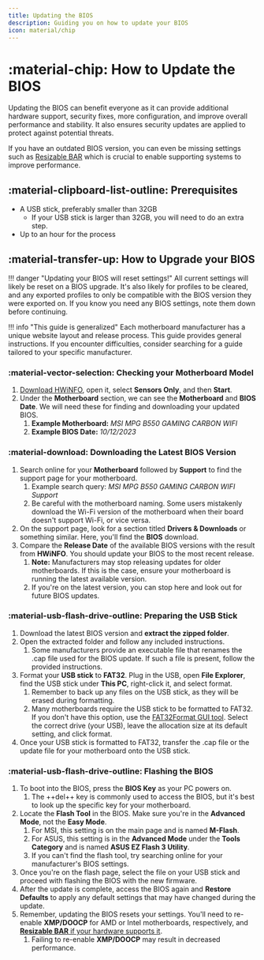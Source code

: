 ```yaml
---
title: Updating the BIOS
description: Guiding you on how to update your BIOS
icon: material/chip
---
```


# :material-chip: How to Update the BIOS

Updating the BIOS can benefit everyone as it can provide additional hardware support, security fixes, more configuration, and improve overall performance and stability. It also ensures security updates are applied to protect against potential threats.

If you have an outdated BIOS version, you can even be missing settings such as [Resizable BAR](./resizable-bar.md) which is crucial to enable supporting systems to improve performance.

## :material-clipboard-list-outline: Prerequisites

- A USB stick, preferably smaller than 32GB
    - If your USB stick is larger than 32GB, you will need to do an extra step.
- Up to an hour for the process

## :material-transfer-up: How to Upgrade your BIOS

!!! danger "Updating your BIOS will reset settings!"
    All current settings will likely be reset on a BIOS upgrade. It's also likely for profiles to be cleared, and any exported profiles to only be compatible with the BIOS version they were exported on. If you know you need any BIOS settings, note them down before continuing.

!!! info "This guide is generalized"
    Each motherboard manufacturer has a unique website layout and release process. This guide provides general instructions. If you encounter difficulties, consider searching for a guide tailored to your specific manufacturer.

### :material-vector-selection: Checking your Motherboard Model
1. [Download HWiNFO](https://www.hwinfo.com/), open it, select **Sensors Only**, and then **Start**.
1. Under the **Motherboard** section, we can see the **Motherboard** and **BIOS Date**. We will need these for finding and downloading your updated BIOS.
    1. **Example Motherboard:** *MSI MPG B550 GAMING CARBON WIFI*
    1. **Example BIOS Date:** *10/12/2023*

### :material-download: Downloading the Latest BIOS Version
1. Search online for your **Motherboard** followed by **Support** to find the support page for your motherboard.
    1. Example search query: *MSI MPG B550 GAMING CARBON WIFI Support*
    1. Be careful with the motherboard naming. Some users mistakenly download the Wi-Fi version of the motherboard when their board doesn't support Wi-Fi, or vice versa.
1. On the support page, look for a section titled **Drivers & Downloads** or something similar. Here, you'll find the **BIOS** download.
1. Compare the **Release Date** of the available BIOS versions with the result from **HWiNFO**. You should update your BIOS to the most recent release.
    1. **Note:** Manufacturers may stop releasing updates for older motherboards. If this is the case, ensure your motherboard is running the latest available version.
    1. If you're on the latest version, you can stop here and look out for future BIOS updates.

### :material-usb-flash-drive-outline: Preparing the USB Stick
1. Download the latest BIOS version and **extract the zipped folder**.
1. Open the extracted folder and follow any included instructions.
    1. Some manufacturers provide an executable file that renames the .cap file used for the BIOS update. If such a file is present, follow the provided instructions.
1. Format your **USB stick** to **FAT32**. Plug in the USB, open **File Explorer**, find the USB stick under **This PC**, right-click it, and select format.
    1. Remember to back up any files on the USB stick, as they will be erased during formatting.
    1. Many motherboards require the USB stick to be formatted to FAT32. If you don't have this option, use the [FAT32Format GUI tool](https://web.archive.org/web/20150331215614/http:/www.ridgecrop.demon.co.uk/guiformat-x64.Exe). Select the correct drive (your USB), leave the allocation size at its default setting, and click format.
1. Once your USB stick is formatted to FAT32, transfer the .cap file or the update file for your motherboard onto the USB stick.

### :material-usb-flash-drive-outline: Flashing the BIOS
1. To boot into the BIOS, press the **BIOS Key** as your PC powers on.
    1. The ++del++ key is commonly used to access the BIOS, but it's best to look up the specific key for your motherboard.
1. Locate the **Flash Tool** in the BIOS. Make sure you're in the **Advanced Mode**, not the **Easy Mode**.
    1. For MSI, this setting is on the main page and is named **M-Flash**.
    1. For ASUS, this setting is in the **Advanced Mode** under the **Tools Category** and is named **ASUS EZ Flash 3 Utility**.
    1. If you can't find the flash tool, try searching online for your manufacturer's BIOS settings.
1. Once you're on the flash page, select the file on your USB stick and proceed with flashing the BIOS with the new firmware.
1. After the update is complete, access the BIOS again and **Restore Defaults** to apply any default settings that may have changed during the update.
1. Remember, updating the BIOS resets your settings. You'll need to re-enable **XMP/DOOCP** for AMD or Intel motherboards, respectively, and [**Resizable BAR** if your hardware supports it](./resizable-bar.md).
    1. Failing to re-enable **XMP/DOOCP** may result in decreased performance.

